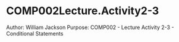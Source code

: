 # COMP002Lecture.Activity2-3
Author: William Jackson
Purpose: COMP002 - Lecture Activity 2-3 - Conditional Statements